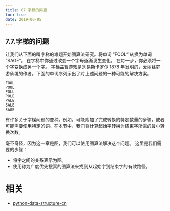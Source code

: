 ```yaml
---
title: 07 字梯的问题
toc: true
date: 2019-06-05
---
```

## 7.7.字梯的问题

让我们从下面的叫字梯的难题开始图算法研究。将单词 “FOOL” 转换为单词 “SAGE”。 在字梯中你通过改变一个字母逐渐发生变化。 在每一步，你必须将一个字变换成另一个字。 字梯益智游戏是刘易斯卡罗尔 1878 年发明的，爱丽丝梦游仙境的作者。下面的单词序列示出了对上述问题的一种可能的解决方案。

```
FOOL
POOL
POLL
POLE
PALE
SALE
SAGE
```

有许多关于字梯问题的变种。例如，可能附加了完成转换的特定数量的步骤，或者可能需要使用特定的词。在本节中，我们将计算起始字转换为结束字所需的最小转换次数。

毫不奇怪，因为这一章是图，我们可以使用图算法解决这个问题。 这里是我们需要的步骤：

* 将字之间的关系表示为图。
* 使用称为广度优先搜索的图算法来找到从起始字到结束字的有效路径。






# 相关

- [python-data-structure-cn](https://github.com/facert/python-data-structure-cn)
